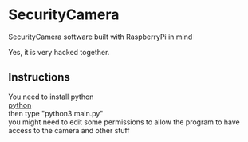 # SecurityCamera
SecurityCamera software built with RaspberryPi in mind

Yes, it is very hacked together.
## Instructions
You need to install python<br />
[python](https://www.python.org/downloads/) <br />
then type "python3 main.py" <br />
you might need to edit some permissions to allow the program to have access to the camera and other stuff
